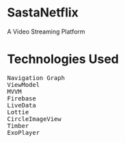 # SastaNetflix
A Video Streaming Platform
# Technologies Used
<pre>
Navigation Graph
ViewModel
MVVM
Firebase
LiveData
Lottie
CircleImageView
Timber
ExoPlayer
</pre>
